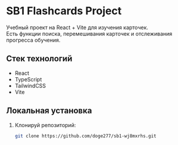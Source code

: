 # SB1 Flashcards Project

Учебный проект на React + Vite для изучения карточек.  
Есть функции поиска, перемешивания карточек и отслеживания прогресса обучения.

## Стек технологий
- React
- TypeScript
- TailwindCSS
- Vite

## Локальная установка
1. Клонируй репозиторий:
   ```bash
   git clone https://github.com/doge277/sb1-wj8mxrhs.git
